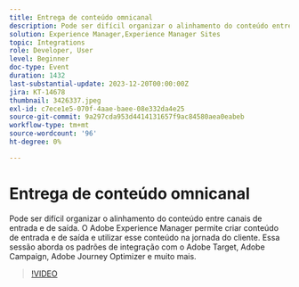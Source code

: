 ```yaml
---
title: Entrega de conteúdo omnicanal
description: Pode ser difícil organizar o alinhamento do conteúdo entre canais de entrada e de saída. O Adobe Experience Manager permite criar conteúdo de entrada e de saída e utilizar esse conteúdo na jornada do cliente. Essa sessão aborda os padrões de integração com o Adobe Target, Adobe Campaign, Adobe Journey Optimizer e muito mais.
solution: Experience Manager,Experience Manager Sites
topic: Integrations
role: Developer, User
level: Beginner
doc-type: Event
duration: 1432
last-substantial-update: 2023-12-20T00:00:00Z
jira: KT-14678
thumbnail: 3426337.jpeg
exl-id: c7ece1e5-070f-4aae-baee-08e332da4e25
source-git-commit: 9a297cda953d4414131657f9ac84580aea0eabeb
workflow-type: tm+mt
source-wordcount: '96'
ht-degree: 0%

---
```


# Entrega de conteúdo omnicanal

Pode ser difícil organizar o alinhamento do conteúdo entre canais de entrada e de saída. O Adobe Experience Manager permite criar conteúdo de entrada e de saída e utilizar esse conteúdo na jornada do cliente. Essa sessão aborda os padrões de integração com o Adobe Target, Adobe Campaign, Adobe Journey Optimizer e muito mais.

>[!VIDEO](https://video.tv.adobe.com/v/3455018/?learn=on&captions=por_br)
